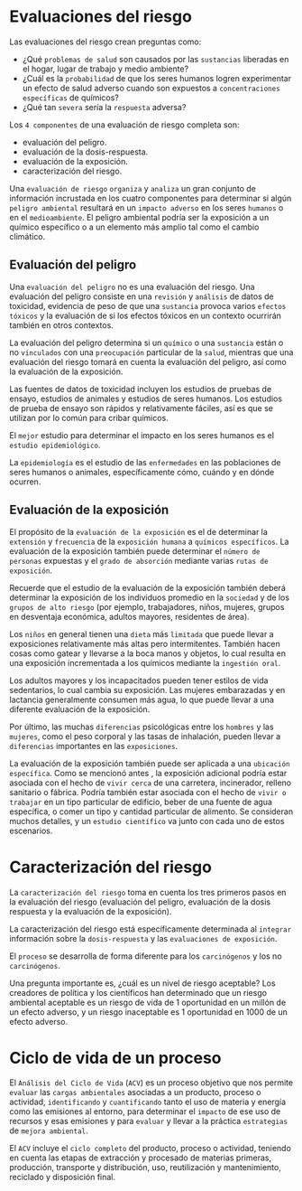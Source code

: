 # Evaluaciones del riesgo
Las evaluaciones del riesgo crean preguntas como: 
* ¿Qué `problemas de salud` son  causados por las `sustancias` liberadas en el hogar, lugar de trabajo y medio ambiente?
* ¿Cuál es la `probabilidad` de que los seres humanos logren experimentar un efecto de salud adverso cuando son expuestos a `concentraciones específicas` de químicos?
* ¿Qué  tan `severa` sería la `respuesta` adversa?

Los `4 componentes` de una evaluación de riesgo completa son:

* evaluación del peligro.
* evaluación de la dosis-respuesta.
* evaluación de la exposición.
* caracterización del riesgo.

Una `evaluación de riesgo` `organiza` y `analiza` un gran conjunto de información incrustada  en los cuatro componentes para determinar si algún `peligro ambiental` resultará en un  `impacto adverso` en los seres `humanos` o en el `medioambiente`. El peligro ambiental  podría ser la exposición a un químico específico o a un elemento más amplio tal como el  cambio climático.

## Evaluación del peligro
Una `evaluación del peligro` no es una evaluación del riesgo. Una evaluación del peligro consiste en una `revisión` y `análisis` de datos de toxicidad, evidencia de peso de que una `sustancia` provoca varios `efectos tóxicos` y la evaluación de si los efectos tóxicos en un contexto  ocurrirán también en otros contextos.

La evaluación del peligro determina si un `químico` o una `sustancia` están o no `vinculados` con  una `preocupación` particular de la `salud`, mientras que una evaluación del riesgo tomará en  cuenta la evaluación del peligro, así como la evaluación de la exposición.

Las fuentes de datos de toxicidad incluyen los estudios de pruebas de ensayo, estudios de  animales y estudios de seres humanos. Los estudios de prueba de ensayo son rápidos y  relativamente fáciles, así es que se utilizan por lo común para cribar químicos.

El `mejor` estudio para determinar el impacto en los seres humanos es el `estudio epidemiológico`.

La `epidemiología` es el estudio de las `enfermedades` en las poblaciones de seres humanos o  animales, específicamente cómo, cuándo y en dónde ocurren.

## Evaluación de la exposición
El propósito de la `evaluación de la exposición` es el de determinar la `extensión` y `frecuencia` de la `exposición humana` a `químicos específicos`.  La evaluación de la exposición también puede determinar el `número de personas` expuestas y el `grado de absorción` mediante varias `rutas de exposición`.

Recuerde que el estudio de la evaluación de la exposición también deberá determinar la exposición de los individuos promedio en la `sociedad` y de  los `grupos de alto riesgo` (por ejemplo, trabajadores, niños, mujeres, grupos en desventaja económica, adultos mayores, residentes de área).

Los `niños` en general tienen una `dieta` más `limitada` que puede llevar a exposiciones relativamente más altas pero intermitentes. También hacen  cosas como gatear y llevarse a la boca manos y objetos, lo cual resulta en una exposición incrementada a los químicos mediante la `ingestión oral`.

Los adultos mayores y los incapacitados pueden tener estilos de vida sedentarios, lo cual cambia su exposición. Las mujeres embarazadas y en  lactancia generalmente consumen más agua, lo que puede llevar a una diferente evaluación de la exposición.

Por último, las muchas `diferencias` psicológicas entre los `hombres` y las `mujeres`, como el peso corporal y las tasas de inhalación, pueden llevar a  `diferencias` importantes en las `exposiciones`.

La evaluación de la exposición también puede ser aplicada a una `ubicación específica`. Como se mencionó antes , la exposición adicional podría  estar asociada con el hecho de `vivir cerca` de una carretera, incinerador, relleno sanitario o fábrica. Podría también estar asociada con el hecho de  `vivir o trabajar` en un tipo particular de edificio, beber de una fuente de agua específica, o comer un tipo y cantidad particular de alimento. Se  consideran muchos detalles, y un `estudio científico` va junto con cada uno de estos escenarios.

# Caracterización del riesgo
La `caracterización del riesgo` toma en cuenta los tres primeros pasos en la  evaluación del riesgo (evaluación del peligro, evaluación de la dosis respuesta y  la evaluación de la exposición).

La caracterización del riesgo está específicamente determinada al `integrar` información sobre la `dosis-respuesta` y las `evaluaciones de exposición`.

El `proceso` se desarrolla de forma diferente para los `carcinógenos` y los no  `carcinógenos`.

Una pregunta importante es, ¿cuál es un nivel de riesgo aceptable? Los  creadores de política y los científicos han determinado que un riesgo ambiental  aceptable es un riesgo de vida de 1 oportunidad en un millón de un efecto adverso, y un riesgo inaceptable es 1 oportunidad en 1000 de un efecto  adverso.

# Ciclo de vida de un proceso
El `Análisis del Ciclo de Vida` (`ACV`) es un proceso objetivo que nos  permite `evaluar` las `cargas ambientales` asociadas a un producto,  proceso o actividad, `identificando` y `cuantificando` tanto el uso de  materia y energía como las emisiones al entorno, para determinar el `impacto` de ese uso de recursos y esas emisiones y para `evaluar` y  llevar a la práctica `estrategias` de `mejora ambiental`.

El `ACV` incluye el `ciclo completo` del producto, proceso o actividad,  teniendo en cuenta las etapas de extracción y procesado de materias  primeras, producción, transporte y distribución, uso, reutilización y  mantenimiento, reciclado y disposición final.